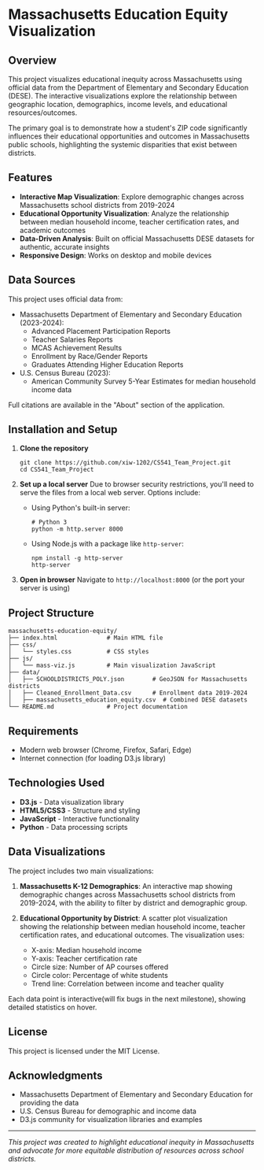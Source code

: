 # Massachusetts Education Equity Visualization

## Overview

This project visualizes educational inequity across Massachusetts using official data from the Department of Elementary and Secondary Education (DESE). The interactive visualizations explore the relationship between geographic location, demographics, income levels, and educational resources/outcomes.

The primary goal is to demonstrate how a student's ZIP code significantly influences their educational opportunities and outcomes in Massachusetts public schools, highlighting the systemic disparities that exist between districts.

## Features

- **Interactive Map Visualization**: Explore demographic changes across Massachusetts school districts from 2019-2024
- **Educational Opportunity Visualization**: Analyze the relationship between median household income, teacher certification rates, and academic outcomes
- **Data-Driven Analysis**: Built on official Massachusetts DESE datasets for authentic, accurate insights
- **Responsive Design**: Works on desktop and mobile devices

## Data Sources

This project uses official data from:

- Massachusetts Department of Elementary and Secondary Education (2023-2024):
  - Advanced Placement Participation Reports
  - Teacher Salaries Reports
  - MCAS Achievement Results
  - Enrollment by Race/Gender Reports
  - Graduates Attending Higher Education Reports
- U.S. Census Bureau (2023):
  - American Community Survey 5-Year Estimates for median household income data

Full citations are available in the "About" section of the application.

## Installation and Setup

1. **Clone the repository**

   ```
   git clone https://github.com/xiw-1202/CS541_Team_Project.git
   cd CS541_Team_Project
   ```

2. **Set up a local server**
   Due to browser security restrictions, you'll need to serve the files from a local web server. Options include:

   - Using Python's built-in server:

     ```
     # Python 3
     python -m http.server 8000
     ```

   - Using Node.js with a package like `http-server`:
     ```
     npm install -g http-server
     http-server
     ```

3. **Open in browser**
   Navigate to `http://localhost:8000` (or the port your server is using)

## Project Structure

```
massachusetts-education-equity/
├── index.html              # Main HTML file
├── css/
│   └── styles.css          # CSS styles
├── js/
│   └── mass-viz.js         # Main visualization JavaScript
├── data/
│   ├── SCHOOLDISTRICTS_POLY.json        # GeoJSON for Massachusetts districts
│   ├── Cleaned_Enrollment_Data.csv      # Enrollment data 2019-2024
│   ├── massachusetts_education_equity.csv  # Combined DESE datasets
└── README.md               # Project documentation
```

## Requirements

- Modern web browser (Chrome, Firefox, Safari, Edge)
- Internet connection (for loading D3.js library)

## Technologies Used

- **D3.js** - Data visualization library
- **HTML5/CSS3** - Structure and styling
- **JavaScript** - Interactive functionality
- **Python** - Data processing scripts

## Data Visualizations

The project includes two main visualizations:

1. **Massachusetts K-12 Demographics**: An interactive map showing demographic changes across Massachusetts school districts from 2019-2024, with the ability to filter by district and demographic group.

2. **Educational Opportunity by District**: A scatter plot visualization showing the relationship between median household income, teacher certification rates, and educational outcomes. The visualization uses:
   - X-axis: Median household income
   - Y-axis: Teacher certification rate
   - Circle size: Number of AP courses offered
   - Circle color: Percentage of white students
   - Trend line: Correlation between income and teacher quality

Each data point is interactive(will fix bugs in the next milestone), showing detailed statistics on hover.

## License

This project is licensed under the MIT License.

## Acknowledgments

- Massachusetts Department of Elementary and Secondary Education for providing the data
- U.S. Census Bureau for demographic and income data
- D3.js community for visualization libraries and examples

---

_This project was created to highlight educational inequity in Massachusetts and advocate for more equitable distribution of resources across school districts._
